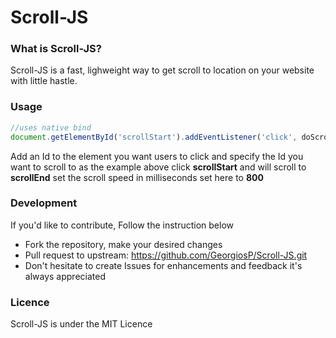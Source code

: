 # Scroll-JS
### What is Scroll-JS? ###
Scroll-JS is a fast, lighweight way to get scroll to location on your website with little hastle.
### Usage ###
```Javascript
//uses native bind
document.getElementById('scrollStart').addEventListener('click', doScrolling.bind(null, '#scrollEnd', 800))
```
Add an Id to the element you want users to click and specify the Id you want to scroll to as the example above click <b>scrollStart</b> and will scroll to <b>scrollEnd</b> set the scroll speed in milliseconds set here to <b>800</b>
### Development ###
If you'd like to contribute, Follow the instruction below
* Fork the repository, make your desired changes
* Pull request to upstream: https://github.com/GeorgiosP/Scroll-JS.git
* Don't hesitate to create Issues for enhancements and feedback it's always appreciated
### Licence ###
Scroll-JS is under the MIT Licence
